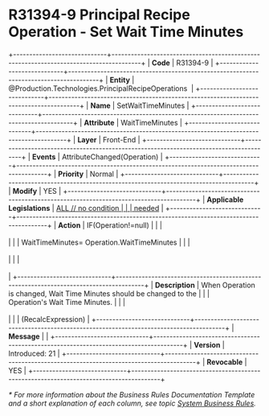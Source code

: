 ﻿---
erp.type: front-end-business-rule
erp.entity: Production.Technologies.PrincipalRecipeOperations
---

# R31394-9 Principal Recipe Operation - Set Wait Time Minutes
+-----------------------------+---------------------------------------------------------------------------------------+
| **Code**                    | R31394-9                                                                              |
+-----------------------------+---------------------------------------------------------------------------------------+
| **Entity**                  | @Production.Technologies.PrincipalRecipeOperations                                    |
+-----------------------------+---------------------------------------------------------------------------------------+
| **Name**                    | SetWaitTimeMinutes                                                                    |
+-----------------------------+---------------------------------------------------------------------------------------+
| **Attribute**               | WaitTimeMinutes                                                                       |
+-----------------------------+---------------------------------------------------------------------------------------+
| **Layer**                   | Front-End                                                                             |
+-----------------------------+---------------------------------------------------------------------------------------+
| **Events**                  | AttributeChanged(Operation)                                                           |
+-----------------------------+---------------------------------------------------------------------------------------+
| **Priority**                | Normal                                                                                |
+-----------------------------+---------------------------------------------------------------------------------------+
| **Modify**                  | YES                                                                                   |
+-----------------------------+---------------------------------------------------------------------------------------+
| **Applicable Legislations** | [ALL // no condition                                                                  |
|                             | needed](xref:applicable-legislations)                                                 |
+-----------------------------+---------------------------------------------------------------------------------------+
| **Action**                  | IF(Operation!=null)                                                                   |
|                             | <br/><br/>                                                                            |
|                             | WaitTimeMinutes= Operation.WaitTimeMinutes                                            |
|                             | <br/><br/>                                                                            |
|                             | <br/><br/>                                                                            |
+-----------------------------+---------------------------------------------------------------------------------------+
| **Description**             | When Operation is changed, Wait Time Minutes should be changed to the                 |
|                             | Operation\'s Wait Time Minutes.                                                       |
|                             | <br/><br/>                                                                            |
|                             | (RecalcExpression)                                                                    |
+-----------------------------+---------------------------------------------------------------------------------------+
| **Message**                 |                                                                                       |
+-----------------------------+---------------------------------------------------------------------------------------+
| **Version**                 | Introduced: 21                                                                        |
+-----------------------------+---------------------------------------------------------------------------------------+
| **Revocable**               | YES                                                                                   |
+-----------------------------+---------------------------------------------------------------------------------------+

*\* For more information about the Business Rules Documentation Template and a short explanation of each column, see
topic [System Business Rules](../templates/template-description-system-business-rules.md).*
